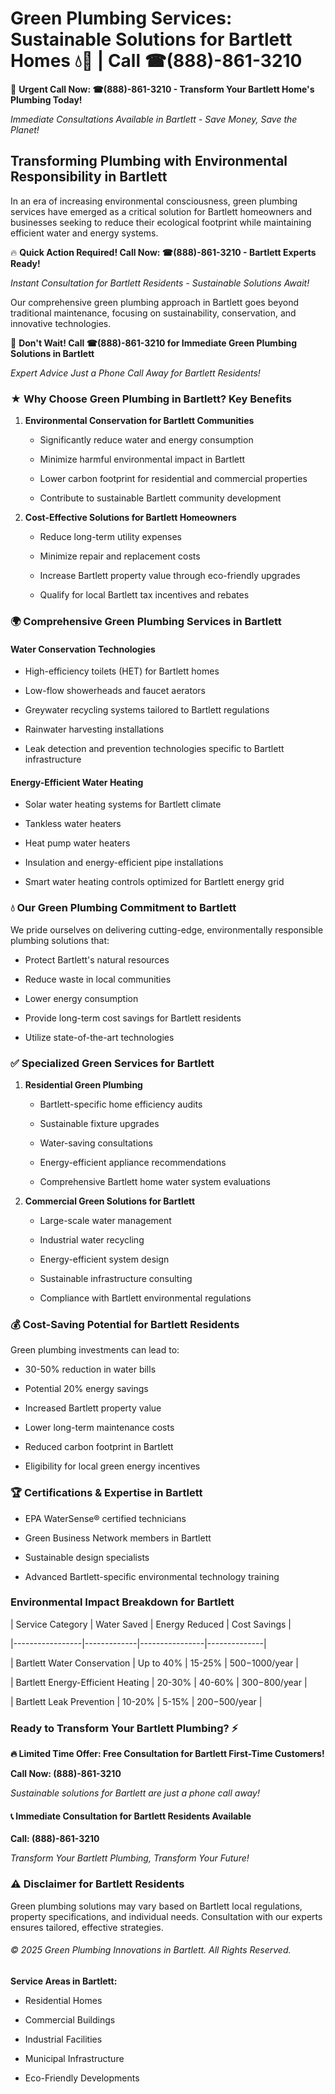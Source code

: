 # Green Plumbing Services: Sustainable Solutions for Bartlett Homes 💧🌿 | Call ☎(888)-861-3210

🚨 **Urgent Call Now: ☎(888)-861-3210 - Transform Your Bartlett Home's Plumbing Today!**
*Immediate Consultations Available in Bartlett - Save Money, Save the Planet!*

## Transforming Plumbing with Environmental Responsibility in Bartlett

In an era of increasing environmental consciousness, green plumbing services have emerged as a critical solution for Bartlett homeowners and businesses seeking to reduce their ecological footprint while maintaining efficient water and energy systems. 

🔥 **Quick Action Required! Call Now: ☎(888)-861-3210 - Bartlett Experts Ready!**
*Instant Consultation for Bartlett Residents - Sustainable Solutions Await!*

Our comprehensive green plumbing approach in Bartlett goes beyond traditional maintenance, focusing on sustainability, conservation, and innovative technologies.

🚨 **Don't Wait! Call ☎(888)-861-3210 for Immediate Green Plumbing Solutions in Bartlett**
*Expert Advice Just a Phone Call Away for Bartlett Residents!*

### ★ Why Choose Green Plumbing in Bartlett? Key Benefits

1. **Environmental Conservation for Bartlett Communities** 
   - Significantly reduce water and energy consumption
   - Minimize harmful environmental impact in Bartlett
   - Lower carbon footprint for residential and commercial properties
   - Contribute to sustainable Bartlett community development

2. **Cost-Effective Solutions for Bartlett Homeowners** 
   - Reduce long-term utility expenses
   - Minimize repair and replacement costs
   - Increase Bartlett property value through eco-friendly upgrades
   - Qualify for local Bartlett tax incentives and rebates

### 🌍 Comprehensive Green Plumbing Services in Bartlett

#### Water Conservation Technologies
- High-efficiency toilets (HET) for Bartlett homes
- Low-flow showerheads and faucet aerators
- Greywater recycling systems tailored to Bartlett regulations
- Rainwater harvesting installations
- Leak detection and prevention technologies specific to Bartlett infrastructure

#### Energy-Efficient Water Heating
- Solar water heating systems for Bartlett climate
- Tankless water heaters
- Heat pump water heaters
- Insulation and energy-efficient pipe installations
- Smart water heating controls optimized for Bartlett energy grid

### 💧 Our Green Plumbing Commitment to Bartlett

We pride ourselves on delivering cutting-edge, environmentally responsible plumbing solutions that:
- Protect Bartlett's natural resources
- Reduce waste in local communities
- Lower energy consumption
- Provide long-term cost savings for Bartlett residents
- Utilize state-of-the-art technologies

### ✅ Specialized Green Services for Bartlett

1. **Residential Green Plumbing**
   - Bartlett-specific home efficiency audits
   - Sustainable fixture upgrades
   - Water-saving consultations
   - Energy-efficient appliance recommendations
   - Comprehensive Bartlett home water system evaluations

2. **Commercial Green Solutions for Bartlett**
   - Large-scale water management
   - Industrial water recycling
   - Energy-efficient system design
   - Sustainable infrastructure consulting
   - Compliance with Bartlett environmental regulations

### 💰 Cost-Saving Potential for Bartlett Residents

Green plumbing investments can lead to:
- 30-50% reduction in water bills
- Potential 20% energy savings
- Increased Bartlett property value
- Lower long-term maintenance costs
- Reduced carbon footprint in Bartlett
- Eligibility for local green energy incentives

### 🏆 Certifications & Expertise in Bartlett

- EPA WaterSense® certified technicians
- Green Business Network members in Bartlett
- Sustainable design specialists
- Advanced Bartlett-specific environmental technology training

### Environmental Impact Breakdown for Bartlett

| Service Category | Water Saved | Energy Reduced | Cost Savings |
|-----------------|-------------|----------------|--------------|
| Bartlett Water Conservation | Up to 40% | 15-25% | $500-$1000/year |
| Bartlett Energy-Efficient Heating | 20-30% | 40-60% | $300-$800/year |
| Bartlett Leak Prevention | 10-20% | 5-15% | $200-$500/year |

### Ready to Transform Your Bartlett Plumbing? ⚡

**🔥 Limited Time Offer: Free Consultation for Bartlett First-Time Customers!**

**Call Now: (888)-861-3210**
*Sustainable solutions for Bartlett are just a phone call away!*

#### 📞 Immediate Consultation for Bartlett Residents Available

**Call: (888)-861-3210**
*Transform Your Bartlett Plumbing, Transform Your Future!*

### ⚠️ Disclaimer for Bartlett Residents

Green plumbing solutions may vary based on Bartlett local regulations, property specifications, and individual needs. Consultation with our experts ensures tailored, effective strategies.

###### © 2025 Green Plumbing Innovations in Bartlett. All Rights Reserved.

**Service Areas in Bartlett:** 
- Residential Homes
- Commercial Buildings
- Industrial Facilities
- Municipal Infrastructure
- Eco-Friendly Developments